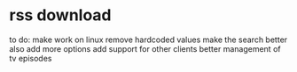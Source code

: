 rss download
============

to do:
make work on linux
remove hardcoded values 
make the search better also add more options 
add support for other clients 
better management of tv episodes

